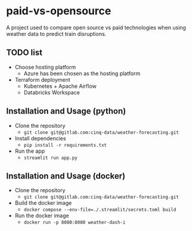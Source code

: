 # paid-vs-opensource
A project used to compare open source vs paid technologies when using weather data to predict train disruptions.

## TODO list
- Choose hosting platform
    - Azure has been chosen as the hosting platform
- Terraform deployment
    - Kubernetes + Apache Airflow
    - Databricks Workspace

## Installation and Usage (python)
- Clone the repository
    - `git clone git@gitlab.com:cinq-data/weather-forecasting.git`
- Install dependencies
    - `pip install -r requirements.txt`
- Run the app
    - `streamlit run app.py`

## Installation and Usage (docker)
- Clone the repository
    - `git clone git@gitlab.com:cinq-data/weather-forecasting.git`
- Build the docker image
    - `docker compose --env-file=./.streamlit/secrets.toml build`
- Run the docker image
    - `docker run -p 8080:8080 weather-dash-i`
